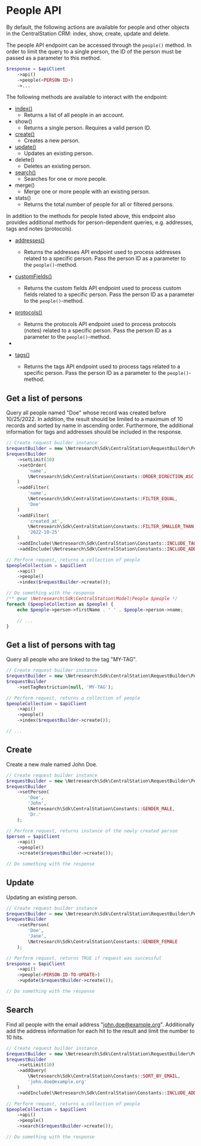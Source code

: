 # People API
By default, the following actions are available for people and other objects in the CentralStation CRM:
index, show, create, update and delete.

The people API endpoint can be accessed through the `people()` method. In order to limit the query to a single
person, the ID of the person must be passed as a parameter to this method.

```php
$response = $apiClient
    ->api()
    ->people(<PERSON-ID>)
    ->...
```

The following methods are available to interact with the endpoint:

- [index()](#index)
    - Returns a list of all people in an account.
- show()
    - Returns a single person. Requires a valid person ID.
- [create()](#create-person)
    - Creates a new person.
- [update()](#update-person)
    - Updates an existing person.
- delete()
    - Deletes an existing person.
- [search()](#search-people)
    - Searches for one or more people.
- merge()
    - Merge one or more people with an existing person.
- stats()
    - Returns the total number of people for all or filtered persons.

In addition to the methods for people listed above, this endpoint also provides additional methods for 
person-dependent queries, e.g. addresses, tags and notes (protocols).

- [addresses()](People/Addresses.md)
    - Returns the addresses API endpoint used to process addresses related to a specific person. Pass the
      person ID as a parameter to the `people()`-method.

- [customFields()](People/CustomFields.md)
    - Returns the custom fields API endpoint used to process custom fields related to a specific person. Pass the
      person ID as a parameter to the `people()`-method.

- [protocols()](People/Protocols.md)
    - Returns the protocols API endpoint used to process protocols (notes) related to a specific person. Pass the
      person ID as a parameter to the `people()`-method.
- 
- [tags()](People/Tags.md)
    - Returns the tags API endpoint used to process tags related to a specific person. Pass the
      person ID as a parameter to the `people()`-method.


## <a name="index"></a>Get a list of persons
Query all people named "Doe" whose record was created before 10/25/2022. In addition, the result should be limited
to a maximum of 10 records and sorted by name in ascending order. Furthermore, the additional information for
tags and addresses should be included in the response.

```php
// Create request builder instance
$requestBuilder = new \Netresearch\Sdk\CentralStation\RequestBuilder\People\IndexRequestBuilder();
$requestBuilder
    ->setLimit(10)
    ->setOrder(
        'name',
        \Netresearch\Sdk\CentralStation\Constants::ORDER_DIRECTION_ASC
    )
    ->addFilter(
        'name',
        \Netresearch\Sdk\CentralStation\Constants::FILTER_EQUAL,
        'Doe'
    )
    ->addFilter(
        'created_at',
        \Netresearch\Sdk\CentralStation\Constants::FILTER_SMALLER_THAN,
        '2022-10-25'
    )
    ->addInclude(\Netresearch\Sdk\CentralStation\Constants::INCLUDE_TAGS)
    ->addInclude(\Netresearch\Sdk\CentralStation\Constants::INCLUDE_ADDRESSES);

// Perform request, returns a collection of people
$peopleCollection = $apiClient
    ->api()
    ->people()
    ->index($requestBuilder->create());

// Do something with the response
/** @var \Netresearch\Sdk\CentralStation\Model\People $people */
foreach ($peopleCollection as $people) {
    echo $people->person->firstName . ' ' . $people->person->name;

    // ...
}
```


## <a name="index"></a>Get a list of persons with tag
Query all people who are linked to the tag "MY-TAG".

```php
// Create request builder instance
$requestBuilder = new \Netresearch\Sdk\CentralStation\RequestBuilder\People\IndexRequestBuilder();
$requestBuilder
    ->setTagRestriction(null, 'MY-TAG');

// Perform request, returns a collection of people
$peopleCollection = $apiClient
    ->api()
    ->people()
    ->index($requestBuilder->create());

// ...
```


## <a name="create-person"></a>Create
Create a new male named John Doe.

```php
// Create request builder instance
$requestBuilder = new \Netresearch\Sdk\CentralStation\RequestBuilder\People\CreateRequestBuilder();
$requestBuilder
    ->setPerson(
        'Doe',
        'John',
        \Netresearch\Sdk\CentralStation\Constants::GENDER_MALE,
        'Dr.'
    );

// Perform request, returns instance of the newly created person
$person = $apiClient
    ->api()
    ->people()
    ->create($requestBuilder->create());

// Do something with the response
```


## <a name="update-person"></a>Update
Updating an existing person.

```php
// Create request builder instance
$requestBuilder = new \Netresearch\Sdk\CentralStation\RequestBuilder\People\UpdateRequestBuilder();
$requestBuilder
    ->setPerson(
        'Doe',
        'Jane',
        \Netresearch\Sdk\CentralStation\Constants::GENDER_FEMALE
    );

// Perform request, returns TRUE if request was successful
$response = $apiClient
    ->api()
    ->people(<PERSON-ID-TO-UPDATE>)
    ->update($requestBuilder->create());

// Do something with the response
```


## <a name="search-people"></a>Search
Find all people with the email address "john.doe@example.org". Additionally add the address information for each
hit to the result and limit the number to 10 hits.

```php
// Create request builder instance
$requestBuilder = new \Netresearch\Sdk\CentralStation\RequestBuilder\People\SearchRequestBuilder();
$requestBuilder
    ->setLimit(10)
    ->addQuery(
        \Netresearch\Sdk\CentralStation\Constants::SORT_BY_EMAIL,
        'john.doe@example.org'
    )
    ->addInclude(\Netresearch\Sdk\CentralStation\Constants::INCLUDE_ADDRESSES);

// Perform request, returns a collection of people
$peopleCollection = $apiClient
    ->api()
    ->people()
    ->search($requestBuilder->create());

// Do something with the response
```
